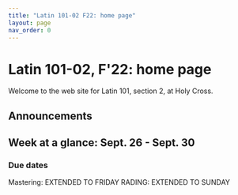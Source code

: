 ```yaml
---
title: "Latin 101-02 F22: home page"
layout: page
nav_order: 0
---
```



# Latin 101-02, F'22: home page

Welcome to the web site for Latin 101, section 2, at Holy Cross.

## Announcements




## Week at a glance: Sept. 26 - Sept. 30

### Due dates

Mastering: EXTENDED TO FRIDAY
RADING: EXTENDED TO SUNDAY